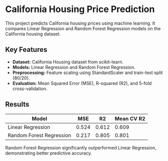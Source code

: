 # California Housing Price Prediction

This project predicts California housing prices using machine learning. It compares Linear Regression and Random Forest Regression models on the California housing dataset.

## Key Features

* **Dataset:** California Housing dataset from scikit-learn.
* **Models:** Linear Regression and Random Forest Regression.
* **Preprocessing:** Feature scaling using StandardScaler and train-test split (80/20).
* **Evaluation:** Mean Squared Error (MSE), R-squared (R2), and 5-fold cross-validation.

## Results

| Model                | MSE   | R2    | Mean CV R2 |
|---------------------|-------|-------|------------|
| Linear Regression    | 0.524 | 0.612 | 0.609      |
| Random Forest Regression| 0.217 | 0.805 | 0.801      |

Random Forest Regression significantly outperformed Linear Regression, demonstrating better predictive accuracy.
